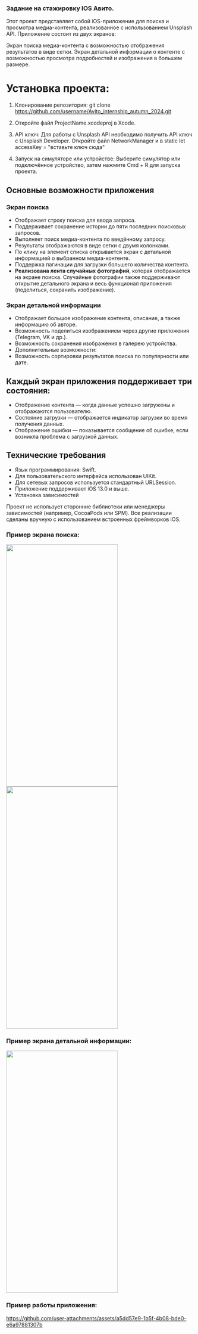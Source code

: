 ### Задание на стажировку IOS Авито.

Этот проект представляет собой iOS-приложение для поиска и просмотра медиа-контента, реализованное с использованием Unsplash API. Приложение состоит из двух экранов:

Экран поиска медиа-контента с возможностью отображения результатов в виде сетки.
Экран детальной информации о контенте с возможностью просмотра подробностей и изображения в большем размере.

# Установка проекта:

1. Клонирование репозитория: git clone https://github.com/username/Avito_internship_autumn_2024.git

2. Откройте файл ProjectName.xcodeproj в Xcode.

3. API ключ: Для работы с Unsplash API необходимо получить API ключ с Unsplash Developer. Откройте файл NetworkManager и в  static let accessKey = "вставьте ключ сюда"

4. Запуск на симуляторе или устройстве: Выберите симулятор или подключённое устройство, затем нажмите Cmd + R для запуска проекта.

## Основные возможности приложения

### Экран поиска
- Отображает строку поиска для ввода запроса.
- Поддерживает сохранение истории до пяти последних поисковых запросов.
- Выполняет поиск медиа-контента по введённому запросу.
- Результаты отображаются в виде сетки с двумя колонками.
- По клику на элемент списка открывается экран с детальной информацией о выбранном медиа-контенте.
- Поддержка пагинации для загрузки большего количества контента.
- **Реализована лента случайных фотографий**, которая отображается на экране поиска. Случайные фотографии также поддерживают открытие детального экрана и весь функционал приложения (поделиться, сохранить изображение).


### Экран детальной информации
- Отображает большое изображение контента, описание, а также информацию об авторе.
- Возможность поделиться изображением через другие приложения (Telegram, VK и др.).
- Возможность сохранения изображения в галерею устройства.
- Дополнительные возможности:
- Возможность сортировки результатов поиска по популярности или дате.

## Каждый экран приложения поддерживает три состояния:

- Отображение контента — когда данные успешно загружены и отображаются пользователю.
- Состояние загрузки — отображается индикатор загрузки во время получения данных.
- Отображение ошибки — показывается сообщение об ошибке, если возникла проблема с загрузкой данных.

## Технические требования
- Язык программирования: Swift.
- Для пользовательского интерфейса использован UIKit.
- Для сетевых запросов используется стандартный URLSession.
- Приложение поддерживает iOS 13.0 и выше.
- Установка зависимостей

Проект не использует сторонние библиотеки или менеджеры зависимостей (например, CocoaPods или SPM). Все реализации сделаны вручную с использованием встроенных фреймворков iOS.


### Пример экрана поиска:
<img src="https://github.com/user-attachments/assets/836fa359-9988-416e-9c16-fee06c52d4b5" width="300" height="650">
<img src="https://github.com/user-attachments/assets/066a0953-a218-427f-b1a7-03aaa054d765" width="300" height="650">

### Пример экрана детальной информации:
<img src="https://github.com/user-attachments/assets/9898ffdd-ce43-4b32-89a9-aee488ae9c2d" width="300" height="650">

### Пример работы приложения: 
https://github.com/user-attachments/assets/a5dd57e9-1b5f-4b08-bde0-e6a97881307b


